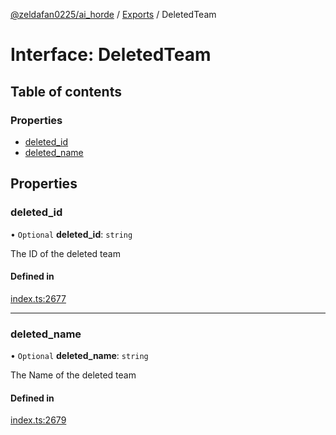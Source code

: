 [@zeldafan0225/ai_horde](../README.md) / [Exports](../modules.md) / DeletedTeam

# Interface: DeletedTeam

## Table of contents

### Properties

- [deleted\_id](DeletedTeam.md#deleted_id)
- [deleted\_name](DeletedTeam.md#deleted_name)

## Properties

### deleted\_id

• `Optional` **deleted\_id**: `string`

The ID of the deleted team

#### Defined in

[index.ts:2677](https://github.com/ZeldaFan0225/ai_horde/blob/a3ac80c/index.ts#L2677)

___

### deleted\_name

• `Optional` **deleted\_name**: `string`

The Name of the deleted team

#### Defined in

[index.ts:2679](https://github.com/ZeldaFan0225/ai_horde/blob/a3ac80c/index.ts#L2679)
